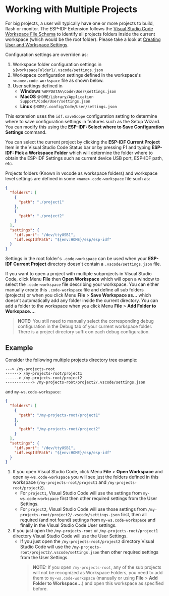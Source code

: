 # Working with Multiple Projects

For big projects, a user will typically have one or more projects to build, flash or monitor. The ESP-IDF Extension follows the [Visual Studio Code Workspace File Schema](https://code.visualstudio.com/docs/editor/multi-root-workspaces#_workspace-file-schema) to identify all projects folders inside the current workspace (which would be the root folder). Please take a look at [Creating User and Workspace Settings](https://code.visualstudio.com/docs/getstarted/settings#_creating-user-and-workspace-settings).

Configuration settings are overriden as:

1. Workspace folder configuration settings in `${workspaceFolder}/.vscode/settings.json`
2. Workspace configuration settings defined in the workspace's `<name>.code-workspace` file as shown below.
3. User settings defined in
   - **Windows** `%APPDATA%\Code\User\settings.json`
   - **MacOS** `$HOME/Library/Application Support/Code/User/settings.json`
   - **Linux** `$HOME/.config/Code/User/settings.json`

This extension uses the `idf.saveScope` configuration setting to determine where to save configuration settings in features such as the Setup Wizard. You can modify this using the **ESP-IDF: Select where to Save Configuration Settings** command.

You can select the current project by clicking the **ESP-IDF Current Project** Item in the Visual Studio Code Status bar or by pressing F1 and typing **ESP-IDF: Pick a Workspace Folder** which will determine the folder where to obtain the ESP-IDF Settings such as current device USB port, ESP-IDF path, etc.

Projects folders (Known in vscode as workspace folders) and workspace level settings are defined in some `<name>.code-workspace` file such as:

```JSON
{
  "folders": [
    {
      "path": "./project1"
    },
    {
      "path": "./project2"
    }
  ],
  "settings": {
    "idf.port": "/dev/ttyUSB1",
    "idf.espIdfPath": "${env:HOME}/esp/esp-idf"
  }
}
```

Settings in the root folder's `.code-workspace` can be used when your **ESP-IDF Current Project** directory doesn't contain a `.vscode/settings.json` file.

If you want to open a project with multiple subprojects in Visual Studio Code, click Menu **File** then **Open Workspace** which will open a window to select the `.code-workspace` file describing your workspace.
You can either manually create this `.code-workspace` file and define all sub folders (projects) or when you click Menu **File** > **Save Workspace as...** which doesn't automatically add any folder inside the current directory.
You can add a folder to the workspace when you click Menu **File** > **Add Folder to Workspace...**.

> **NOTE:** You still need to manually select the corresponding debug configuration in the Debug tab of your current workspace folder. There is a project directory suffix on each debug configuration.

## Example

Consider the following multiple projects directory tree example:

```
---> /my-projects-root
------> /my-projects-root/project1
------> /my-projects-root/project2
------------> /my-projects-root/project2/.vscode/settings.json
```

and `my-ws.code-workspace`:

```json
{
  "folders": [
    {
      "path": "/my-projects-root/project1"
    },
    {
      "path": "/my-projects-root/project2"
    }
  ],
  "settings": {
    "idf.port": "/dev/ttyUSB1",
    "idf.espIdfPath": "${env:HOME}/esp/esp-idf"
  }
}
```

1. If you open Visual Studio Code, click Menu **File** > **Open Workspace** and open `my-ws.code-workspace` you will see just the folders defined in this workspace (`/my-projects-root/project1` and `/my-projects-root/project2`).
   - For `project1`, Visual Studio Code will use the settings from `my-ws.code-workspace` first then other required settings from the User Settings.
   - For `project2`, Visual Studio Code will use those settings from `/my-projects-root/project2/.vscode/settings.json` first, then all required (and not found) settings from `my-ws.code-workspace` and finally in the Visual Studio Code User settings.
2. If you just open the `/my-projects-root` or `/my-projects-root/project1` directory Visual Studio Code will use the User Settings.
   - If you just open the `/my-projects-root/project2` directory Visual Studio Code will use the `/my-projects-root/project2/.vscode/settings.json` then other required settings from the User Settings.
     > **NOTE:** If you open `/my-projects-root`, any of the sub projects will not be recognized as Workspace Folders, you need to add them to `my-ws.code-workspace` (manually or using **File** > **Add Folder to Workspace...**) and open this workspace as specified before.
